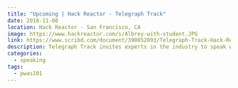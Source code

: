 ```yaml
---
title: "Upcoming | Hack Reactor - Telegraph Track"
date: 2018-11-08
location: Hack Reactor - San Francisco, CA
image: https://www.hackreactor.com/s/Albrey-with-student.JPG
link: https://www.scribd.com/document/390852093/Telegraph-Track-Hack-Reactor-Speakers
description: Telegraph Track invites experts in the industry to speak with our students from underrepresented backgrounds. In the past, we've had software engineers, managers, and recruiters come speak.
categories:
  - speaking
tags:
  - pwas101
---
```

